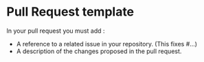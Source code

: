 # Pull Request template

In your pull request you must add :
- A reference to a related issue in your repository. (This fixes #...)
- A description of the changes proposed in the pull request.
